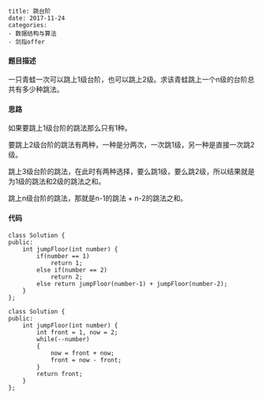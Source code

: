 ```
title: 跳台阶
date: 2017-11-24
categories:
- 数据结构与算法
- 剑指offer
```
#### 题目描述
一只青蛙一次可以跳上1级台阶，也可以跳上2级。求该青蛙跳上一个n级的台阶总共有多少种跳法。

#### 思路

如果要跳上1级台阶的跳法那么只有1种。

要跳上2级台阶的跳法有两种，一种是分两次，一次跳1级，另一种是直接一次跳2级。

跳上3级台阶的跳法，在此时有两种选择，要么跳1级，要么跳2级，所以结果就是为1级的跳法和2级的跳法之和。

跳上n级台阶的跳法，那就是n-1的跳法 + n-2的跳法之和。

#### 代码

```
class Solution {
public:
    int jumpFloor(int number) {
        if(number == 1)
            return 1;
        else if(number == 2)
            return 2;
        else return jumpFloor(number-1) + jumpFloor(number-2);
    }
};
```

```
class Solution {
public:
    int jumpFloor(int number) {
		int front = 1, now = 2;
        while(--number)
        {
            now = front + now;
            front = now - front;
        }
        return front;
    }
};
```
